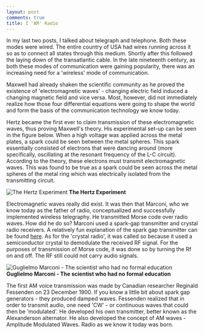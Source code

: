 ```yaml
---
layout: post
comments: true
title: I 'AM' Radio
---
```


In my last two posts, I talked about telegraph and telephone. Both these modes were wired. The entire country of USA had wires running across it so as to connect all states through this medium. Shortly after this followed the laying down of the transatlantic cable. In the late nineteenth century, as both these modes of communication were gaining popularity, there was an increasing need for a 'wireless' mode of communication.

Maxwell had already shaken the scientific community as he proved the existence of 'electromagnetic waves' - changing electric field induced a changing magnetic field and vice versa. Most, however, did not immediately realize how those four differential equations were going to shape the world and form the basis of the communication technology we know today.

Hertz became the first ever to claim transmission of these electromagnetic waves, thus proving Maxwell's theory. His experimental set-up can be seen in the figure below. When a high voltage was applied across the metal plates, a spark could be seen between the metal spheres. This spark essentially consisted of electrons that were dancing around (more specifically, oscillating at the resonant frequency of the L-C circuit). According to the theory, these electrons must transmit electromagnetic waves. This was found to be true as a spark could be seen across the metal spheres of the metal ring which was electrically isolated from the transmitting circuit.

 ![The Hertz Experiment](http://www.antonine-education.co.uk/Image_library/Physics_5_Options/Turning_points/hertz.gif) 
 **The Hertz Experiment**

Electromagnetic waves really did exist. It was then that Marconi, who we know today as the father of radio, conceptualized and successfully implemented wireless telegraphy. He transmitted Morse code over radio waves. How did he do so? Marconi used a spark-gap transmitter and crystal radio receivers. A relatively fun explanation of the spark gap transmitter can be found [here](http://www.hammondmuseumofradio.org/spark.html). As for the 'crystal radio', it was called so because it used a semiconductor crystal to demodulate the received RF signal. For the purposes of transmission of Morse code, it was done so by turning the Rf on and off. The RF still could not carry audio signals.

![Guglielmo Marconi - The scientist who had no formal education](https://regmedia.co.uk/2015/02/20/marconi_and_transmission_equipment.jpg?x=1200&y=794) 
**Guglielmo Marconi - The scientist who had no formal education**

The first AM voice transmission was made by Canadian researcher Reginald Fessenden on 23 December 1900. If you know a little bit about spark gap generators - they produced damped waves. Fessenden realized that in order to transmit audio, one need 'CW' - or continuous waves that could then be 'modulated'. He developed his own transmitter, better known as the Alexanderson alternator. He also developed the concept of AM waves - Amplitude Modulated Waves. Radio as we know it today was born.
